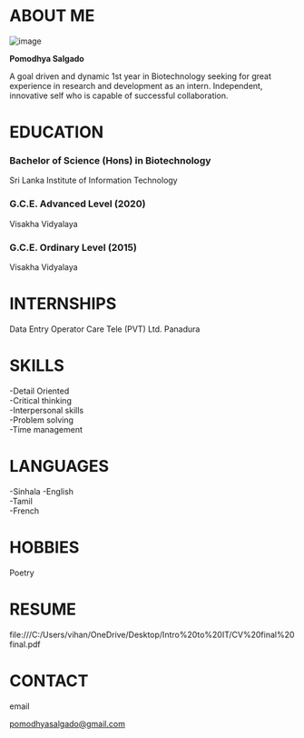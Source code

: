 # ABOUT ME

![image](https://user-images.githubusercontent.com/91947878/136037187-ed13dcff-9d54-4cfa-a70c-fb33f14935a6.png)

**Pomodhya Salgado**

A goal driven and dynamic 1st year in Biotechnology seeking for great experience in research and development as an intern. Independent, innovative self who is capable of successful collaboration.

# EDUCATION

### Bachelor of Science (Hons) in Biotechnology

Sri Lanka Institute of Information Technology

### G.C.E. Advanced Level (2020)

Visakha Vidyalaya 

### G.C.E. Ordinary Level (2015)

Visakha Vidyalaya 

# INTERNSHIPS

Data Entry Operator
Care Tele (PVT) Ltd. Panadura

# SKILLS

-Detail Oriented                 
-Critical thinking                 
-Interpersonal skills          
-Problem solving               
-Time management

# LANGUAGES

-Sinhala
-English                            
-Tamil                               
-French

# HOBBIES

Poetry

# RESUME

file:///C:/Users/vihan/OneDrive/Desktop/Intro%20to%20IT/CV%20final%20final.pdf

# CONTACT

email       

pomodhyasalgado@gmail.com
